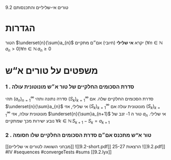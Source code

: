 9.2 טורים אי-שליליים והתכנסותם

# הגדרות

הטור $\underset{n}{\sum}a_{n}$ יקרא **אי שלילי** (חיובי) אם״ם מתקיים $\left(\forall n\in\mathbb{N}\,a_{n}>0\right)\forall n\in\mathbb{N}\,a_{n}\geq0$

# משפטים על טורים א“ש

### 1 . סדרת הסכומים החלקיים של טור א״ש מונוטונית עולה

תהי $\left(a_{n}\right)_{n=1}^{\infty}$ סדרה נתונה ותהי $\left(S_{k}\right)_{k=1}^{\infty}$ סדרת הסכומים החלקיים שלה.
אם $\underset{n}{\sum}a_{n}$ אי שלילי, אזי $\left(S_{k}\right)_{k=1}^{\infty}$ מונוטונית עולה
אם $\left(S_{k}\right)_{k=1}^{\infty}$ מונוטונית עולה, אזי $\underset{n}{\sum}a_{n+1}$ טור ה 1- זנב של $a_{n}$ אי שלילי.
נובע ישירות מכך שמתקיים $\forall k\in\mathbb{N}\,S_{k+1}-S_{k}=a_{k+1}$

### 2 . טור א“ש מתכנס אם״ם סדרת הסכומים החלקיים שלו חסומה

[[מבחני השוואה לטורים אי שליליים]]
![[9.2-short.pdf]]
הרצאות 25-27
![[9.2.pdf]]
#IV #sequences #convergeTests #sums
[[9.2.lyx]]
